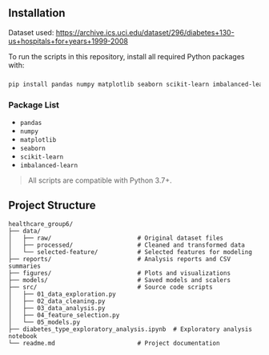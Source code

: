 ## Installation

Dataset used:
https://archive.ics.uci.edu/dataset/296/diabetes+130-us+hospitals+for+years+1999-2008

To run the scripts in this repository, install all required Python packages with:

###
```bash
pip install pandas numpy matplotlib seaborn scikit-learn imbalanced-learn
```

### Package List

- `pandas`
- `numpy`
- `matplotlib`
- `seaborn`
- `scikit-learn`
- `imbalanced-learn`

> All scripts are compatible with Python 3.7+.

## Project Structure

```
healthcare_group6/
├── data/
│   ├── raw/                        # Original dataset files
│   ├── processed/                  # Cleaned and transformed data
│   └── selected-feature/           # Selected features for modeling
├── reports/                        # Analysis reports and CSV summaries
├── figures/                        # Plots and visualizations
├── models/                         # Saved models and scalers
├── src/                            # Source code scripts
│   ├── 01_data_exploration.py
│   ├── 02_data_cleaning.py
│   ├── 03_data_analysis.py
│   ├── 04_feature_selection.py
│   └── 05_models.py
├── diabetes_type_exploratory_analysis.ipynb  # Exploratory analysis notebook
└── readme.md                       # Project documentation
```